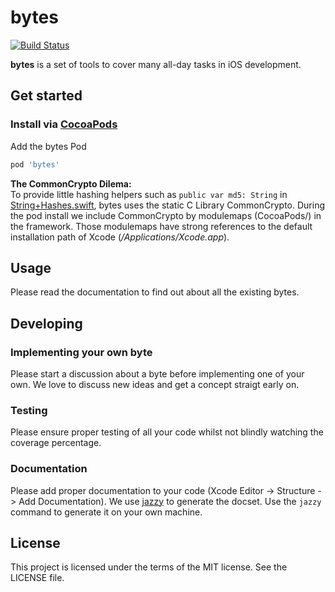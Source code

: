 # bytes

[![Build Status](https://travis-ci.org/tbointeractive/bytes.svg?branch=develop)](https://travis-ci.org/tbointeractive/bytes)
<!-- [![coverage report](http://git.tbointeractive.com/chorstmann/bytes/badges/develop/coverage.svg)](http://git.tbointeractive.com/chorstmann/bytes/commits/develop) -->

**bytes** is a set of tools to cover many all-day tasks in iOS development.

## Get started
### Install via [CocoaPods](http://cocoapods.org/)
Add the bytes Pod
```ruby
pod 'bytes'
```

**The CommonCrypto Dilema:**  
To provide little hashing helpers such as `public var md5: String` in [String+Hashes.swift](https://github.com/tbointeractive/bytes/blob/develop/bytes/bytes/Extensions/String%2BHashes.swift), bytes uses the static C Library CommonCrypto. During the pod install we include CommonCrypto by modulemaps (CocoaPods/) in the framework. Those modulemaps have strong references to the default installation path of Xcode (*/Applications/Xcode.app*).

## Usage
Please read the documentation to find out about all the existing bytes.

## Developing

### Implementing your own byte
Please start a discussion about a byte before implementing one of your own. We love to discuss new ideas and get a concept straigt early on.

### Testing
Please ensure proper testing of all your code whilst not blindly watching the coverage percentage.

### Documentation
Please add proper documentation to your code (Xcode Editor -> Structure -> Add Documentation). We use [jazzy](https://github.com/realm/jazzy) to generate the docset. Use the `jazzy` command to generate it on your own machine.

## License
This project is licensed under the terms of the MIT license. See the LICENSE file.
